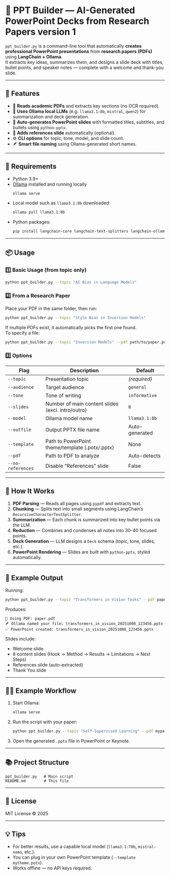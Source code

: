 # 🧠 PPT Builder — AI-Generated PowerPoint Decks from Research Papers version 1

`ppt_builder.py` is a command-line tool that automatically **creates professional PowerPoint presentations** from **research papers (PDFs)** using **LangChain + Ollama**.  
It extracts key ideas, summarizes them, and designs a slide deck with titles, bullet points, and speaker notes — complete with a welcome and thank-you slide.

---

## 🚀 Features

- 📄 **Reads academic PDFs** and extracts key sections (no OCR required).  
- 🧩 **Uses Ollama local LLMs** (e.g. `llama3.1:8b`, `mistral`, `qwen2`) for summarization and deck generation.  
- 🎨 **Auto-generates PowerPoint slides** with formatted titles, subtitles, and bullets using `python-pptx`.  
- 🔗 **Adds references slide** automatically (optional).  
- ⚙️ **CLI options** for topic, tone, model, and slide count.  
- 🪶 **Smart file naming** using Ollama-generated short names.

---

## 🧰 Requirements

- Python 3.9+
- [Ollama](https://ollama.ai/) installed and running locally  
  ```bash
  ollama serve
  ```
- Local model such as `llama3.1:8b` downloaded:
  ```bash
  ollama pull llama3.1:8b
  ```
- Python packages:
  ```bash
  pip install langchain-core langchain-text-splitters langchain-ollama pydantic pypdf python-pptx requests
  ```

---

## 📦 Usage

### 1️⃣ Basic Usage (from topic only)
```bash
python ppt_builder.py --topic "AI Bias in Language Models"
```

### 2️⃣ From a Research Paper
Place your PDF in the same folder, then run:
```bash
python ppt_builder.py --topic "Style Bias in Inversion Models"
```
If multiple PDFs exist, it automatically picks the first one found.  
To specify a file:
```bash
python ppt_builder.py --topic "Inversion Models" --pdf path/to/paper.pdf
```

### 3️⃣ Options
| Flag | Description | Default |
|------|--------------|----------|
| `--topic` | Presentation topic | *(required)* |
| `--audience` | Target audience | `general` |
| `--tone` | Tone of writing | `informative` |
| `--slides` | Number of main content slides (excl. intro/outro) | `8` |
| `--model` | Ollama model name | `llama3.1:8b` |
| `--outfile` | Output PPTX file name | Auto-generated |
| `--template` | Path to PowerPoint theme/template (.potx/.pptx) | None |
| `--pdf` | Path to PDF to analyze | Auto-detects |
| `--no-references` | Disable “References” slide | False |

---

## 🧠 How It Works

1. **PDF Parsing** — Reads all pages using `pypdf` and extracts text.  
2. **Chunking** — Splits text into small segments using LangChain’s `RecursiveCharacterTextSplitter`.  
3. **Summarization** — Each chunk is summarized into key bullet points via the LLM.  
4. **Reduction** — Combines and condenses all notes into 30–40 focused points.  
5. **Deck Generation** — LLM designs a `Deck` schema (topic, tone, slides, etc.).  
6. **PowerPoint Rendering** — Slides are built with `python-pptx`, styled automatically.

---

## 🧩 Example Output

Running:
```bash
python ppt_builder.py --topic "Transformers in Vision Tasks" --pdf paper.pdf
```

Produces:
```
📄 Using PDF: paper.pdf
🪶 Ollama named your file: transformers_in_vision_20251008_123456.pptx
✅ PowerPoint created: transformers_in_vision_20251008_123456.pptx
```

Slides include:
- Welcome slide  
- 8 content slides (Hook → Method → Results → Limitations → Next Steps)  
- References slide (auto-extracted)  
- Thank You slide  

---

## 🧑‍💻 Example Workflow

1. Start Ollama:
   ```bash
   ollama serve
   ```
2. Run the script with your paper:
   ```bash
   python ppt_builder.py --topic "Self-Supervised Learning" --pdf mypaper.pdf
   ```
3. Open the generated `.pptx` file in PowerPoint or Keynote.

---

## 📚 Project Structure

```
ppt_builder.py   # Main script
README.md        # This file
```

---

## 🪪 License

MIT License © 2025

---

## 💡 Tips

- For better results, use a capable local model (`llama3.1:70b`, `mistral-nemo`, etc.).
- You can plug in your own PowerPoint template (`--template mytheme.potx`).
- Works offline — no API keys required.
